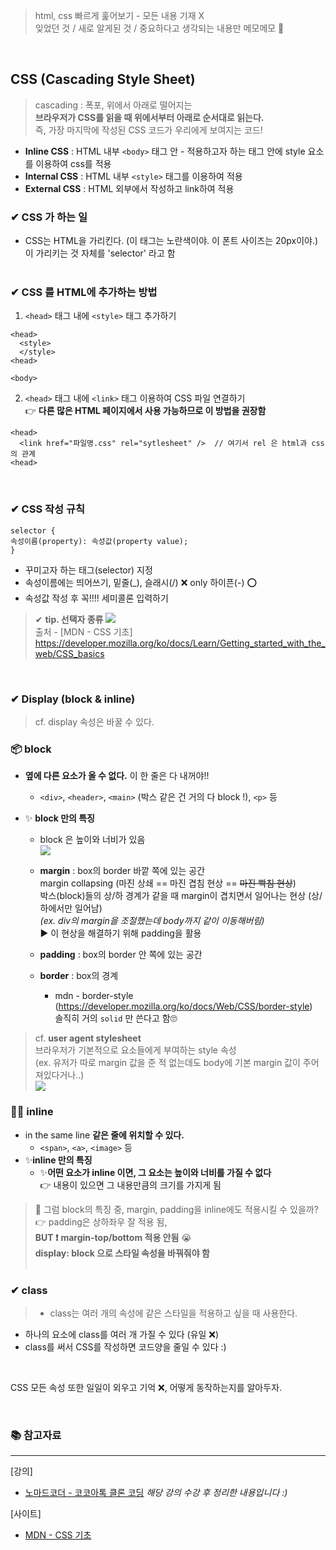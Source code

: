 > html, css 빠르게 훑어보기 - 모든 내용 기재 X<br>
> 잊었던 것 / 새로 알게된 것 / 중요하다고 생각되는 내용만 메모메모 📝<br>

<br/>

## CSS (Cascading Style Sheet)

> cascading : 폭포, 위에서 아래로 떨어지는<br>
> **브라우저가 CSS를 읽을 때 위에서부터 아래로 순서대로 읽는다.**<br>
> 즉, 가장 마지막에 작성된 CSS 코드가 우리에게 보여지는 코드!<br>

- **Inline CSS** : HTML 내부 `<body>` 태그 안 - 적용하고자 하는 태그 안에 style 요소를 이용하여 css를 적용
- **Internal CSS** : HTML 내부 `<style>` 태그를 이용하여 적용
- **External CSS** : HTML 외부에서 작성하고 link하여 적용
  <br/>

### ✔ CSS 가 하는 일

- CSS는 HTML을 가리킨다. (이 태그는 노란색이야. 이 폰트 사이즈는 20px이야.)<br>
  이 가리키는 것 자체를 'selector' 라고 함<br>
  <br/>

### ✔ CSS 를 HTML에 추가하는 방법

1. `<head>` 태그 내에 `<style>` 태그 추가하기

```
<head>
  <style>
  </style>
<head>

<body>
```

2. `<head>` 태그 내에 `<link>` 태그 이용하여 CSS 파일 연결하기<br>
   👉 **다른 많은 HTML 페이지에서 사용 가능하므로 이 방법을 권장함**

```
<head>
  <link href="파일명.css" rel="sytlesheet" />  // 여기서 rel 은 html과 css의 관계
<head>
```

<br/>

### ✔ CSS 작성 규칙

```
selector {
속성이름(property): 속성값(property value);
}
```

- 꾸미고자 하는 태그(selector) 지정
- 속성이름에는 띄어쓰기, 밑줄(\_), 슬래시(/) ❌ only 하이픈(-) ⭕
- 속성값 작성 후 꼭!!!! 세미콜론 입력하기

> ✔ **tip. 선택자 종류**
> ![](https://velog.velcdn.com/images/doopal2/post/23cc77b9-2d2f-4201-9162-a987bd9a2f9e/image.png)<br>
> 출처 - [MDN - CSS 기초]
> https://developer.mozilla.org/ko/docs/Learn/Getting_started_with_the_web/CSS_basics

<br/>

### ✔ Display (block & inline)

> cf. display 속성은 바꿀 수 있다.

### 📦 block

- **옆에 다른 요소가 올 수 없다.** 이 한 줄은 다 내꺼야!!
  - `<div>`, `<header>`, `<main>` (박스 같은 건 거의 다 block !), `<p>` 등
- ✨ **block 만의 특징**

  - block 은 높이와 너비가 있음<br>
    ![](https://velog.velcdn.com/images/doopal2/post/e9b2b42f-fed6-4feb-8830-be2a783ccf22/image.png)<br>

  - **margin** : box의 border 바깥 쪽에 있는 공간<br>
    margin collapsing (마진 상쇄 == 마진 겹침 현상 == ~~마진 빡침 현상~~)<br>
    박스(block)들의 상/하 경계가 같을 때 margin이 겹치면서 일어나는 현상 (상/하에서만 일어남)<br>
    _(ex. div의 margin을 조절했는데 body까지 같이 이동해버림)_<br>
    ▶ 이 현상을 해결하기 위해 padding을 활용<br>
  - **padding** : box의 border 안 쪽에 있는 공간
  - **border** : box의 경계
    - mdn - border-style (https://developer.mozilla.org/ko/docs/Web/CSS/border-style)<br>
      솔직히 거의 `solid` 만 쓴다고 함🙄

> cf. **user agent stylesheet**<br>
> 브라우저가 기본적으로 요소들에게 부여하는 style 속성<br>
> (ex. 유저가 따로 margin 값을 준 적 없는데도 body에 기본 margin 값이 주어져있다거나..)<br>
> ![](https://velog.velcdn.com/images/doopal2/post/9dcd2f18-6023-4093-8aaf-c6becc48d2b6/image.png)<br>

### 👯‍♀️ inline

- in the same line **같은 줄에 위치할 수 있다.**
  - `<span>`, `<a>`, `<image>` 등
- ✨**inline 만의 특징**
  - ✨**어떤 요소가 inline 이면, 그 요소는 높이와 너비를 가질 수 없다**<br>
    👉 내용이 있으면 그 내용만큼의 크기를 가지게 됨

> 🤔 그럼 block의 특징 중, margin, padding을 inline에도 적용시킬 수 있을까? <br>
> 👉 padding은 상하좌우 잘 적용 됨, <br>
> **BUT ❗** **margin-top/bottom 적용 안됨** 😭<br>
> **display: block 으로 스타일 속성을 바꿔줘야 함**<br>
> <br/>

### ✔ class

> - class는 여러 개의 속성에 같은 스타일을 적용하고 싶을 때 사용한다.

- 하나의 요소에 class를 여러 개 가질 수 있다 (유일 ❌)
- class를 써서 CSS를 작성하면 코드양을 줄일 수 있다 :)

<br/>

CSS 모든 속성 또한 일일이 외우고 기억 ❌, 어떻게 동작하는지를 알아두자.<br>

<br/>

### 📚 참고자료

---

[강의]

- [노마드코더 - 코코아톡 클론 코딩](https://nomadcoders.co/kokoa-clone)
  _해당 강의 수강 후 정리한 내용입니다 :)_

[사이트]

- [MDN - CSS 기초](https://developer.mozilla.org/ko/docs/Learn/Getting_started_with_the_web/CSS_basics)
